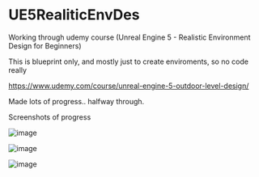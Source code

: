 # UE5RealiticEnvDes
Working through udemy course (Unreal Engine 5 - Realistic Environment Design for Beginners)

This is blueprint only, and mostly just to create enviroments, so no code really


https://www.udemy.com/course/unreal-engine-5-outdoor-level-design/

Made lots of progress.. halfway through. 

Screenshots of progress

![image](https://user-images.githubusercontent.com/3318539/179452464-ebfde456-17a7-4a9b-82fb-6380e3d29997.png)


![image](https://user-images.githubusercontent.com/3318539/179452513-37b003a3-625d-471e-b843-0fabbdb7837a.png)



![image](https://user-images.githubusercontent.com/3318539/179452536-defed7fc-54f8-4817-89d7-d0e8a5564131.png)
